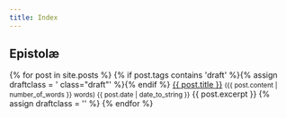 ```yaml
---
title: Index
---
```




## Epistolæ

<dl id="epistolae">
  {% for post in site.posts %}
  {% if post.tags contains 'draft' %}{% assign draftclass = ' class="draft"' %}{% endif %}
  <dt{{draftclass}}>
    <a href="{{ post.url }}">{{ post.title }}</a>
    <small> ({{ post.content | number_of_words }} words) <time class ="hidden" datetime="{{ post.date | date_to_xmlschema }}" class="post-date">{{ post.date | date_to_string }}</time></small>
  </dt>
  <dd{{draftclass}}>{{ post.excerpt }}</dd>
  {% assign draftclass = '' %}
  {% endfor %}
</dl>
